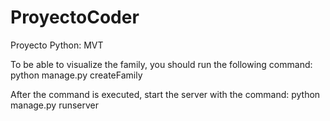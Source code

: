 # ProyectoCoder
Proyecto Python: MVT

To be able to visualize the family, you should run the following command:
python manage.py createFamily



After the command is executed, start the server with the command:
python manage.py runserver
